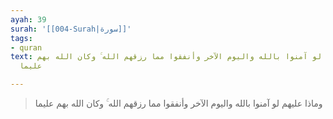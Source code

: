 ```yaml
---
ayah: 39
surah: '[[004-Surah|سورة]]'
tags:
- quran
text: وماذا عليهم لو آمنوا بالله واليوم الآخر وأنفقوا مما رزقهم الله ۚ وكان الله بهم
  عليما

---
```

> وماذا عليهم لو آمنوا بالله واليوم الآخر وأنفقوا مما رزقهم الله ۚ وكان الله بهم عليما
